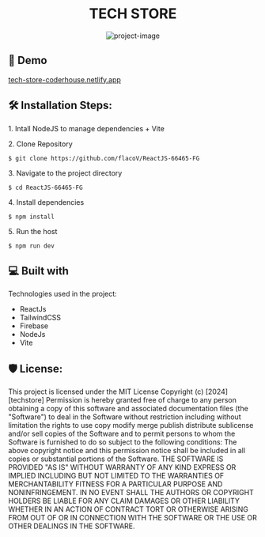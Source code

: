 <h1 align="center" id="title">TECH STORE</h1>

<tr></tr>
<p align="center"><img src="https://socialify.git.ci/flacoV/ReactJS-66465-FG/image?description=1&amp;font=Source%20Code%20Pro&amp;language=1&amp;name=1&amp;owner=1&amp;pattern=Charlie%20Brown&amp;theme=Light" alt="project-image"></p>
<tr></tr>
<tr></tr>
<h2>🚀 Demo</h2>

[tech-store-coderhouse.netlify.app](tech-store-coderhouse.netlify.app)

  <tr></tr>
  <tr></tr>

<h2>🛠️ Installation Steps:</h2>
<tr></tr>
<p>1. Intall NodeJS to manage dependencies + Vite</p>
<tr></tr>
<tr></tr>
<p>2. Clone Repository</p>

```
$ git clone https://github.com/flacoV/ReactJS-66465-FG
```
<tr></tr>
<tr></tr>
<p>3. Navigate to the project directory</p>

```
$ cd ReactJS-66465-FG
```
<tr></tr>
<tr></tr>
<p>4. Install dependencies</p>

```
$ npm install
```
<tr></tr>
<tr></tr>
<p>5. Run the host</p>

```
$ npm run dev
```
<tr></tr>
<tr></tr>
<tr></tr>
<tr></tr>
<tr></tr> 
  
<h2>💻 Built with</h2>

Technologies used in the project:

*   ReactJs
*   TailwindCSS
*   Firebase
*   NodeJs
*   Vite



<h2>🛡️ License:</h2>

This project is licensed under the MIT License Copyright (c) \[2024\] \[techstore\] Permission is hereby granted free of charge to any person obtaining a copy of this software and associated documentation files (the "Software") to deal in the Software without restriction including without limitation the rights to use copy modify merge publish distribute sublicense and/or sell copies of the Software and to permit persons to whom the Software is furnished to do so subject to the following conditions: 
The above copyright notice and this permission notice shall be included in all copies or substantial portions of the Software. 
THE SOFTWARE IS PROVIDED "AS IS" WITHOUT WARRANTY OF ANY KIND EXPRESS OR IMPLIED INCLUDING BUT NOT LIMITED TO THE WARRANTIES OF MERCHANTABILITY FITNESS FOR A PARTICULAR PURPOSE AND NONINFRINGEMENT. IN NO EVENT SHALL THE AUTHORS OR COPYRIGHT HOLDERS BE LIABLE FOR ANY CLAIM DAMAGES OR OTHER LIABILITY WHETHER IN AN ACTION OF CONTRACT TORT OR OTHERWISE ARISING FROM OUT OF OR IN CONNECTION WITH THE SOFTWARE OR THE USE OR OTHER DEALINGS IN THE SOFTWARE.
